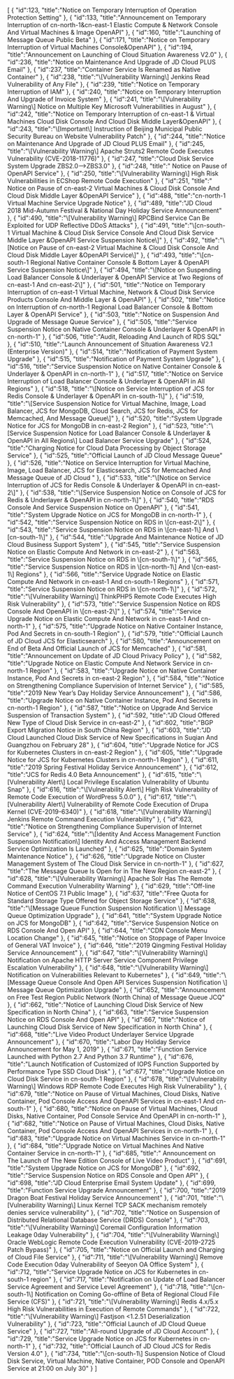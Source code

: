 [
	{
		"id":123,
		"title":"Notice on Temporary Interruption of Operation Protection Setting"
	},
	{
		"id":133,
		"title":"Announcement on Temporary Interruption of cn-north-1&cn-east-1 Elastic Compute & Network Console And Virtual Machines & Image OpenAPI"
	},
	{
		"id":160,
		"title":"Launching of Message Queue Public Beta"
	},
	{
		"id":171,
		"title":"Notice on Temporary Interruption of Virtual Machines Console&OpenAPI"
	},
	{
		"id":194,
		"title":"Announcement on Launching of Cloud Situation Awareness V2.0"
	},
	{
		"id":236,
		"title":"Notice on Maintenance And Upgrade of JD Cloud PLUS Email"
	},
	{
		"id":237,
		"title":"Container Service Is Renamed as Native Container"
	},
	{
		"id":238,
		"title":"\\[Vulnerability Warning\\] Jenkins Read Vulnerability of Any File"
	},
	{
		"id":239,
		"title":"Notice on Temporary Interruption of IAM"
	},
	{
		"id":240,
		"title":"Notice on Temporary Interruption And Upgrade of Invoice System"
	},
	{
		"id":241,
		"title":"\\[Vulnerability Warning\\] Notice on Multiple Key Microsoft Vulnerabilities in August"
	},
	{
		"id":242,
		"title":"Notice on Temporary Interruption of cn-east-1 & Virtual Machines Cloud Disk Console And Cloud Disk Middle Layer&OpenAPI"
	},
	{
		"id":243,
		"title":"\\[Important\\] Instruction of Beijing Municipal Public Security Bureau on Website Vulnerability Patch"
	},
	{
		"id":244,
		"title":"Notice on Maintenance And Upgrade of JD Cloud PLUS Email"
	},
	{
		"id":245,
		"title":"\\[Vulnerability Warning\\] Apache Struts2 Remote Code Executes Vulnerability (CVE-2018-11776)"
	},
	{
		"id":247,
		"title":"Cloud Disk Service System Upgrade ZBS2.0-->ZBS3.0"
	},
	{
		"id":248,
		"title":" Notice on Pause of OpenAPI Service"
	},
	{
		"id":250,
		"title":"\\[Vulnerability Warning\\] High Risk Vulnerabilities in ECShop Remote Code Execution"
	},
	{
		"id":251,
		"title":" Notice on Pause of cn-east-2 Virtual Machines & Cloud Disk  Console And Cloud Disk Middle Layer &OpenAPI Service"
	},
	{
		"id":488,
		"title":"cn-north-1 Virtual Machine Service Upgrade Notice"
	},
	{
		"id":489,
		"title":"JD Cloud 2018 Mid-Autumn Festival & National Day Holiday Service Announcement"
	},
	{
		"id":490,
		"title":"\\[Vulnerability Warning\\] RPCBind Service Can Be Exploited for UDP Reflective DDoS Attacks"
	},
	{
		"id":491,
		"title":"\\[cn-south-1  Virtual Machine & Cloud Disk Service Console And Cloud Disk Service Middle Layer &OpenAPI Service Suspension Notice\\]"
	},
	{
		"id":492,
		"title":"\\[Notice on Pause of cn-east-2 Virtual Machine & Cloud Disk Console And Cloud Disk Middle Layer &OpenAPI Service\\]"
	},
	{
		"id":493,
		"title":"\\[cn-south-1 Regional Native Container Console & Bottom Layer & OpenAPI Service Suspension Notice\\]"
	},
	{
		"id":494,
		"title":"\\[Notice on Suspending Load Balancer Console & Underlayer & OpenAPI Service at Two Regions of cn-east-1 And cn-east-2\\]"
	},
	{
		"id":501,
		"title":"Notice on Temporary Interruption of cn-east-1 Virtual Machine, Network & Cloud Disk Service Products Console And Middle Layer & OpenAPI"
	},
	{
		"id":502,
		"title":"Notice on Interruption of cn-north-1 Regional Load Balancer Console & Bottom Layer & OpenAPI Service"
	},
	{
		"id":503,
		"title":"Notice on Suspension And Upgrade of Message Queue Service"
	},
	{
		"id":505,
		"title":"Service Suspension Notice on Native Container Console & Underlayer & OpenAPI in cn-north-1"
	},
	{
		"id":506,
		"title":"Audit, Reloading And Launch of RDS SQL"
	},
	{
		"id":510,
		"title":"Launch Announcement of Situation Awareness V2.1 (Enterprise Version)"
	},
	{
		"id":514,
		"title":"Notification of Payment System Upgrade"
	},
	{
		"id":515,
		"title":"Notification of Payment System Upgrade"
	},
	{
		"id":516,
		"title":"Service Suspension Notice on Native Container Console & Underlayer & OpenAPI in cn-north-1"
	},
	{
		"id":517,
		"title":"Notice on Service Interruption of Load Balancer Console & Underlayer & OpenAPI in All Regions"
	},
	{
		"id":518,
		"title":"\\[Notice on Service Interruption of JCS for Redis Console & Underlayer & OpenAPI in cn-south-1\\]"
	},
	{
		"id":519,
		"title":"\\[Service Suspension Notice for Virtual Machine, Image, Load Balancer, JCS for MongoDB, Cloud Search, JCS for Redis, JCS for Memcached, And Message Queue\\]"
	},
	{
		"id":520,
		"title":"System Upgrade Notice for JCS for MongoDB in cn-east-2 Region"
	},
	{
		"id":523,
		"title":"\\[Service Suspension Notice for Load Balancer Console & Underlayer & OpenAPI in All Regions\\] Load Balancer Service Upgrade"
	},
	{
		"id":524,
		"title":"Charging Notice for Cloud Data Processing by Object Storage Service"
	},
	{
		"id":525,
		"title":"Official Launch of JD Cloud Message Queue"
	},
	{
		"id":526,
		"title":"Notice on Service Interruption for Virtual Machine, Image, Load Balancer, JCS for Elasticsearch, JCS for Memcached And Message Queue of JD Cloud "
	},
	{
		"id":533,
		"title":"\\[Notice on Service Interruption of JCS for Redis Console & Underlayer & OpenAPI in cn-east-2\\]"
	},
	{
		"id":538,
		"title":"\\[Service Suspension Notice on Console of JCS for Redis & Underlayer & OpenAPI in cn-north-1\\]"
	},
	{
		"id":540,
		"title":"RDS Console And Service Suspension Notice on OpenAPI"
	},
	{
		"id":541,
		"title":"System Upgrade Notice on JCS for MongoDB in cn-north-1"
	},
	{
		"id":542,
		"title":"Service Suspension Notice on RDS in \\[cn-east-2\\]"
	},
	{
		"id":543,
		"title":"Service Suspension Notice on RDS in \\[cn-east-1\\] And \\[cn-south-1\\]"
	},
	{
		"id":544,
		"title":"Upgrade And Maintenance Notice of JD Cloud Business Support System"
	},
	{
		"id":545,
		"title":"Service Suspension Notice on Elastic Compute And Network in cn-east-2"
	},
	{
		"id":563,
		"title":"Service Suspension Notice on RDS in \\[cn-south-1\\]"
	},
	{
		"id":565,
		"title":"Service Suspension Notice on RDS in \\[cn-north-1\\] And \\[cn-east-1\\] Regions"
	},
	{
		"id":566,
		"title":"Service Upgrade Notice on Elastic Compute And Network in cn-east-1 And cn-south-1 Regions"
	},
	{
		"id":571,
		"title":"Service Suspension Notice on RDS in \\[cn-north-1\\]"
	},
	{
		"id":572,
		"title":"\\[Vulnerability Warning\\] ThinkPHP5 Remote Code Executes High Risk Vulnerability"
	},
	{
		"id":573,
		"title":"Service Suspension Notice on RDS Console And OpenAPI in \\[cn-east-2\\]"
	},
	{
		"id":574,
		"title":"Service Upgrade Notice on Elastic Compute And Network in cn-east-1 And cn-north-1"
	},
	{
		"id":575,
		"title":"Upgrade Notice on Native Container Instance, Pod And Secrets in cn-south-1 Region"
	},
	{
		"id":579,
		"title":"Official Launch of JD Cloud JCS for Elasticsearch"
	},
	{
		"id":580,
		"title":"Announcement on End of Beta And Official Launch of JCS for Memcached"
	},
	{
		"id":581,
		"title":"Announcement on Update of JD Cloud Privacy Policy"
	},
	{
		"id":582,
		"title":"Upgrade Notice on Elastic Compute And Network Service in cn-north-1 Region"
	},
	{
		"id":583,
		"title":"Upgrade Notice on Native Container Instance, Pod And Secrets in cn-east-2 Region"
	},
	{
		"id":584,
		"title":"Notice on Strengthening Compliance Supervision of Internet Service"
	},
	{
		"id":585,
		"title":"2019 New Year’s Day Holiday Service Announcement"
	},
	{
		"id":586,
		"title":"Upgrade Notice on Native Container Instance, Pod And Secrets in cn-north-1 Region"
	},
	{
		"id":587,
		"title":"Notice on Upgrade And Service Suspension of Transaction System"
	},
	{
		"id":592,
		"title":"JD Cloud Offered New Type of Cloud Disk Service in cn-east-2"
	},
	{
		"id":602,
		"title":"BGP Export Migration Notice in South China Region"
	},
	{
		"id":603,
		"title":"JD Cloud Launched Cloud Disk Service of New Specifications in Suqian And Guangzhou on February 28"
	},
	{
		"id":604,
		"title":"Upgrade Notice for JCS for Kubernetes Clusters in cn-east-2 Region"
	},
	{
		"id":605,
		"title":"Upgrade Notice for JCS for Kubernetes Clusters in cn-north-1 Region"
	},
	{
		"id":611,
		"title":"2019 Spring Festival Holiday Service Announcement"
	},
	{
		"id":612,
		"title":"JCS for Redis 4.0 Beta Announcement"
	},
	{
		"id":615,
		"title":"\\[Vulnerability Alert\\] Local Privilege Escalation Vulnerability of Ubuntu Snap"
	},
	{
		"id":616,
		"title":"\\[Vulnerability Alert\\] High Risk Vulnerability of Remote Code Execution of WordPress 5.0.0"
	},
	{
		"id":617,
		"title":"\\[Vulnerability Alert\\] Vulnerability of Remote Code Execution of Drupa Kernel (CVE-2019-6340)"
	},
	{
		"id":618,
		"title":"\\[Vulnerability Warning\\] Jenkins Remote Command Execution Vulnerability"
	},
	{
		"id":623,
		"title":"Notice on Strengthening Compliance Supervision of Internet Service"
	},
	{
		"id":624,
		"title":"\\[Identity And Access Management Function Suspension Notification\\] Identity And Access Management Backend Service Optimization Is Launched"
	},
	{
		"id":625,
		"title":"Domain System Maintenance Notice"
	},
	{
		"id":626,
		"title":"Upgrade Notice on Cluster Management System of The Cloud Disk Service in cn-north-1"
	},
	{
		"id":627,
		"title":"The Message Queue Is Open for in The New Region cn-east-2"
	},
	{
		"id":628,
		"title":"\\[Vulnerability Warning\\] Apache Solr Has The Remote Command Execution Vulnerability Warning"
	},
	{
		"id":629,
		"title":"Off-line Notice of CentOS 7.1 Public Image"
	},
	{
		"id":637,
		"title":"Free Quota for Standard Storage Type Offered for Object Storage Service"
	},
	{
		"id":638,
		"title":"\\[Message Queue Function Suspension Notification \\] Message Queue Optimization Upgrade"
	},
	{
		"id":641,
		"title":"System Upgrade Notice on JCS for MongoDB"
	},
	{
		"id":642,
		"title":"Service Suspension Notice on RDS Console And Open API"
	},
	{
		"id":644,
		"title":"CDN Console Menu Location Change"
	},
	{
		"id":645,
		"title":"Notice on Stoppage of Paper Invoice of General VAT Invoice"
	},
	{
		"id":646,
		"title":"2019 Qingming Festival Holiday Service Announcement"
	},
	{
		"id":647,
		"title":"\\[Vulnerability Warning\\] Notification on Apache HTTP Server Service Component Privilege Escalation Vulnerability"
	},
	{
		"id":648,
		"title":"\\[Vulnerability Warning\\] Notification on Vulnerabilities Relevant to Kubernetes"
	},
	{
		"id":649,
		"title":"\\[Message Queue Console And Open API Services Suspension Notification \\] Message Queue Optimization Upgrade"
	},
	{
		"id":652,
		"title":"Announcement on Free Test Region Public Network (North China) of Message Queue JCQ"
	},
	{
		"id":662,
		"title":"Notice of Launching Cloud Disk Service of New Specification in North China"
	},
	{
		"id":663,
		"title":"Service Suspension Notice on RDS Console And Open API"
	},
	{
		"id":667,
		"title":"Notice of Launching Cloud Disk Service of New Specification in North China"
	},
	{
		"id":668,
		"title":"Live Video Product Underlayer Service Upgrade Announcement"
	},
	{
		"id":670,
		"title":"Labor Day Holiday Service Announcement for May 1, 2019"
	},
	{
		"id":671,
		"title":"Function Service Launched with Python 2.7 And Python 3.7 Runtime"
	},
	{
		"id":676,
		"title":"Launch Notification of Customized of IOPS Function Supported by Performance Type SSD Cloud Disk"
	},
	{
		"id":677,
		"title":"Upgrade Notice on Cloud Disk Service in cn-south-1 Region"
	},
	{
		"id":678,
		"title":"\\[Vulnerability Warning\\] Windows RDP Remote Code Executes High Risk Vulnerability"
	},
	{
		"id":679,
		"title":"Notice on Pause of Virtual Machines, Cloud Disks, Native Container, Pod Console Access And OpenAPI Services in cn-east-1 And cn-south-1"
	},
	{
		"id":680,
		"title":"Notice on Pause of Virtual Machines, Cloud Disks, Native Container, Pod Console Service And OpenAPI in cn-north-1"
	},
	{
		"id":682,
		"title":"Notice on Pause of Virtual Machines, Cloud Disks, Native Container, Pod Console Access And OpenAPI Services in cn-north-1"
	},
	{
		"id":683,
		"title":"Upgrade Notice on Virtual Machines Service in cn-north-1"
	},
	{
		"id":684,
		"title":"Upgrade Notice on Virtual Machines And Native Container Service in cn-north-1"
	},
	{
		"id":685,
		"title":" Announcement on The Launch of The New Edition Console of Live Video Product"
	},
	{
		"id":691,
		"title":"System Upgrade Notice on JCS for MongoDB"
	},
	{
		"id":692,
		"title":"Service Suspension Notice on RDS Console and Open API"
	},
	{
		"id":698,
		"title":"JD Cloud Enterprise Email System Update"
	},
	{
		"id":699,
		"title":"Function Service Upgrade Announcement"
	},
	{
		"id":700,
		"title":"2019 Dragon Boat Festival Holiday Service Announcement"
	},
	{
		"id":701,
		"title":"\\[Vulnerability Warning\\] Linux Kernel TCP SACK mechanism remotely denies service vulnerability"
	},
	{
		"id":702,
		"title":"Notice on Suspension of Distributed Relational Database Service (DRDS) Console"
	},
	{
		"id":703,
		"title":"\\[Vulnerability Warning\\] Coremail Configuration Information Leakage 0day Vulnerability"
	},
	{
		"id":704,
		"title":"\\[Vulnerability Warning\\] Oracle WebLogic Remote Code Execution Vulnerability (CVE-2019-2725 Patch Bypass)"
	},
	{
		"id":705,
		"title":"Notice on Official Launch and Charging of Cloud File Service"
	},
	{
		"id":711,
		"title":"\\[Vulnerability Warning\\] Remove Code Execution 0day Vulnerability of Seeyon OA Office System"
	},
	{
		"id":712,
		"title":"Service Upgrade Notice on JCS for Kubernetes in cn-south-1 region"
	},
	{
		"id":717,
		"title":"Notification on Update of Load Balancer Service Agreement and Service Level Agreement"
	},
	{
		"id":718,
		"title":"\\[cn-south-1\\] Notification on Coming Go-offline of Beta of Regional Cloud File Service (CFS)"
	},
	{
		"id":721,
		"title":"\\[Vulnerability Warning\\] Redis 4.x/5.x High Risk Vulnerabilities in Execution of Remote Commands"
	},
	{
		"id":722,
		"title":"\\[Vulnerability Warning\\] Fastjson <1.2.51 Deserialization Vulnerability"
	},
	{
		"id":723,
		"title":"Official Launch of JD Cloud Queue Service"
	},
	{
		"id":727,
		"title":"All-round Upgrade of JD Cloud Account"
	},
	{
		"id":729,
		"title":"Service Upgrade Notice on JCS for Kubernetes in cn-north-1"
	},
	{
		"id":732,
		"title":"Official Launch of JD Cloud JCS for Redis Version 4.0"
	},
	{
		"id":734,
		"title":"\\[cn-south-1\\] Suspension Notice of Cloud Disk Service, Virtual Machine, Native Container, POD Console and OpenAPI Service at 21:00 on July 30"
	}
]